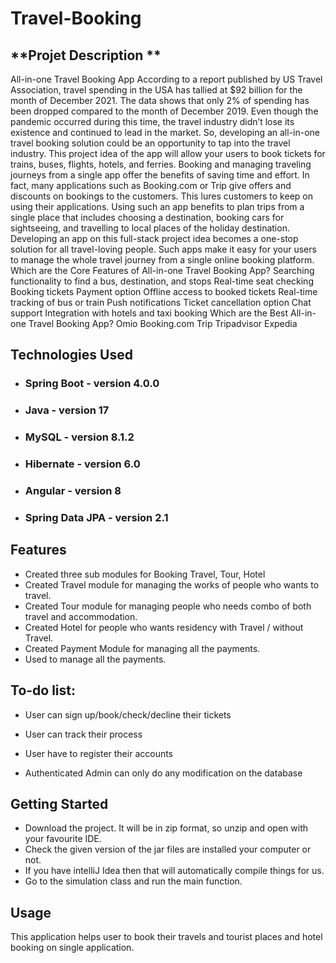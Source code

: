 # Travel-Booking

## **Projet Description **

All-in-one Travel Booking App According to a report published by US Travel Association, travel spending in the USA has tallied at $92 billion for the month of December 2021. The data shows that only 2% of spending has been dropped compared to the month of December 2019. Even though the pandemic occurred during this time, the travel industry didn’t lose its existence and continued to lead in the market. So, developing an all-in-one travel booking solution could be an opportunity to tap into the travel industry. This project idea of the app will allow your users to book tickets for trains, buses, flights, hotels, and ferries. Booking and managing traveling journeys from a single app offer the benefits of saving time and effort. In fact, many applications such as Booking.com or Trip give offers and discounts on bookings to the customers. This lures customers to keep on using their applications. Using such an app benefits to plan trips from a single place that includes choosing a destination, booking cars for sightseeing, and travelling to local places of the holiday destination. Developing an app on this full-stack project idea becomes a one-stop solution for all travel-loving people. Such apps make it easy for your users to manage the whole travel journey from a single online booking platform. Which are the Core Features of All-in-one Travel Booking App? Searching functionality to find a bus, destination, and stops Real-time seat checking Booking tickets Payment option Offline access to booked tickets Real-time tracking of bus or train Push notifications Ticket cancellation option Chat support Integration with hotels and taxi booking Which are the Best All-in-one Travel Booking App? Omio Booking.com Trip Tripadvisor Expedia

## **Technologies Used**

* ### Spring Boot - version 4.0.0
* ### Java  - version 17
* ### MySQL - version 8.1.2
* ### Hibernate - version 6.0
* ### Angular - version 8
* ### Spring Data JPA - version 2.1

## **Features**

* Created three sub modules for Booking Travel, Tour, Hotel
* Created Travel module for managing the works of people who wants to travel.
* Created Tour module for managing people who needs combo of both travel and accommodation.
* Created Hotel for people who wants residency with Travel / without Travel.
* Created Payment Module for managing all the payments.
* Used to manage all the payments.

## **To-do list:**

* User can sign up/book/check/decline their tickets

* User can track their process

* User have to register their accounts

* Authenticated Admin can only do any modification on the database

## **Getting Started**

* Download the project. It will be in zip format, so unzip and open with your favourite IDE.
* Check the given version of the jar files are installed your computer or not.
* If you have intelliJ Idea then that will automatically compile things for us.
* Go to the simulation class and run the main function.


## **Usage**

This application helps user to book their travels and tourist places and hotel booking on single application.
